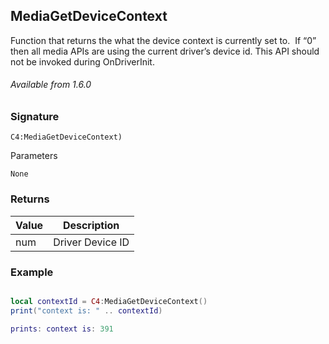## MediaGetDeviceContext

Function that returns the what the device context is currently set to.  If “0” then all media APIs are using the current driver’s device id. This API should not be invoked during OnDriverInit.

###### Available from 1.6.0


### Signature

`C4:MediaGetDeviceContext)`

Parameters

`None`


### Returns

| Value | Description |
| --- | --- |
| num  | Driver Device ID |



### Example
```lua

local contextId = C4:MediaGetDeviceContext()
print("context is: " .. contextId)

prints: context is: 391
```